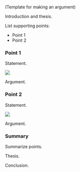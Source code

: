 
(Template for making an argument)

Introduction and thesis.

List supporting points:

* Point 1
* Point 2

### Point 1

Statement.

![](image)

Argument.

### Point 2

Statement.

![](image)

Argument.

### Summary

Summarize points.

Thesis.

Conclusion.